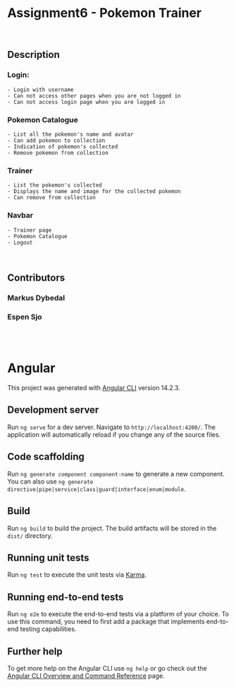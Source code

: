 # Assignment6 - Pokemon Trainer

<br />

## Description

### Login:
    - Login with username
    - Can not access other pages when you are not logged in
    - Can not access login page when you are logged in

### Pokemon Catalogue
    - List all the pokemon's name and avatar
    - Can add pokemon to collection
    - Indication of pokemon's collected
    - Remove pokemon from collection

### Trainer
    - List the pokemon's collected
    - Displays the name and image for the collected pokemon
    - Can remove from collection

### Navbar
    - Trainer page
    - Pokemon Catalogue
    - Logout

<br />

## Contributors
### Markus Dybedal
### Espen Sjo

<br />
<br />

# Angular

This project was generated with [Angular CLI](https://github.com/angular/angular-cli) version 14.2.3.

## Development server

Run `ng serve` for a dev server. Navigate to `http://localhost:4200/`. The application will automatically reload if you change any of the source files.

## Code scaffolding

Run `ng generate component component-name` to generate a new component. You can also use `ng generate directive|pipe|service|class|guard|interface|enum|module`.

## Build

Run `ng build` to build the project. The build artifacts will be stored in the `dist/` directory.

## Running unit tests

Run `ng test` to execute the unit tests via [Karma](https://karma-runner.github.io).

## Running end-to-end tests

Run `ng e2e` to execute the end-to-end tests via a platform of your choice. To use this command, you need to first add a package that implements end-to-end testing capabilities.

## Further help

To get more help on the Angular CLI use `ng help` or go check out the [Angular CLI Overview and Command Reference](https://angular.io/cli) page.
